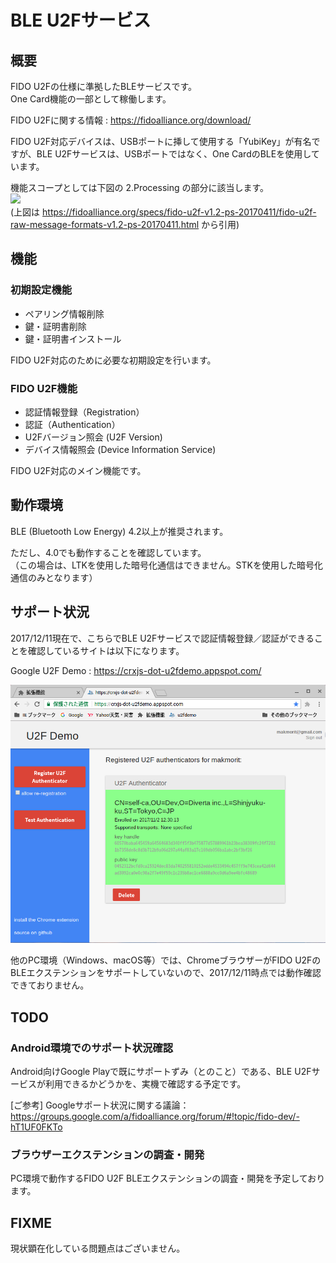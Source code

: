 # BLE U2Fサービス

## 概要
FIDO U2Fの仕様に準拠したBLEサービスです。<br>
One Card機能の一部として稼働します。

FIDO U2Fに関する情報 : https://fidoalliance.org/download/

FIDO U2F対応デバイスは、USBポートに挿して使用する「YubiKey」が有名ですが、BLE U2Fサービスは、USBポートではなく、One CardのBLEを使用しています。

機能スコープとしては下図の 2.Processing の部分に該当します。
<br>
<img src="https://fidoalliance.org/specs/fido-u2f-v1.2-ps-20170411/img/reg-and-auth-phases.png" width="500">
<br>
(上図は https://fidoalliance.org/specs/fido-u2f-v1.2-ps-20170411/fido-u2f-raw-message-formats-v1.2-ps-20170411.html から引用)

## 機能
### 初期設定機能
* ペアリング情報削除
* 鍵・証明書削除
* 鍵・証明書インストール

FIDO U2F対応のために必要な初期設定を行います。

### FIDO U2F機能
* 認証情報登録（Registration）
* 認証（Authentication）
* U2Fバージョン照会 (U2F Version)
* デバイス情報照会 (Device Information Service)

FIDO U2F対応のメイン機能です。

## 動作環境

BLE (Bluetooth Low Energy) 4.2以上が推奨されます。

ただし、4.0でも動作することを確認しています。
<br>
（この場合は、LTKを使用した暗号化通信はできません。STKを使用した暗号化通信のみとなります）

## サポート状況

2017/12/11現在で、こちらでBLE U2Fサービスで認証情報登録／認証ができることを確認しているサイトは以下になります。

Google U2F Demo : https://crxjs-dot-u2fdemo.appspot.com/

<img src="../assets/0003.png" width="600">

他のPC環境（Windows、macOS等）では、ChromeブラウザーがFIDO U2FのBLEエクステンションをサポートしていないので、2017/12/11時点では動作確認できておりません。

## TODO

### Android環境でのサポート状況確認

Android向けGoogle Playで既にサポートずみ（とのこと）である、BLE U2Fサービスが利用できるかどうかを、実機で確認する予定です。

[ご参考] Googleサポート状況に関する議論：
<br>
https://groups.google.com/a/fidoalliance.org/forum/#!topic/fido-dev/-hT1UF0FKTo

### ブラウザーエクステンションの調査・開発

PC環境で動作するFIDO U2F BLEエクステンションの調査・開発を予定しております。

## FIXME

現状顕在化している問題点はございません。
